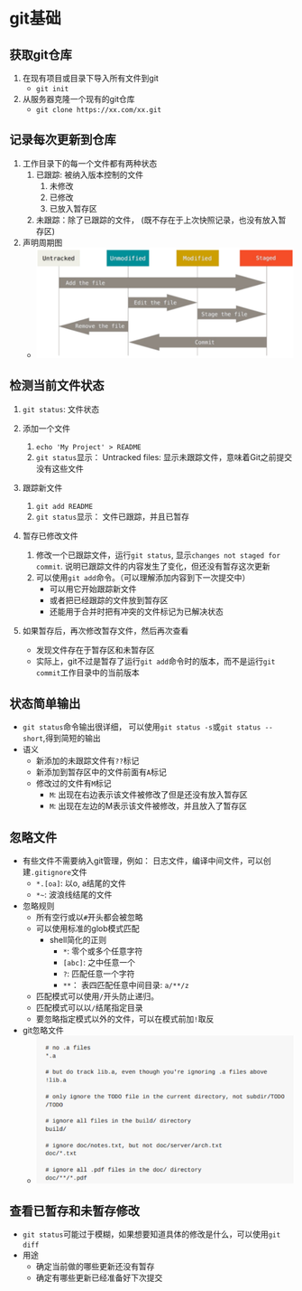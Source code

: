 # git基础

## 获取git仓库

1. 在现有项目或目录下导入所有文件到git
   * `git init`
2. 从服务器克隆一个现有的git仓库
   * `git clone https://xx.com/xx.git`

## 记录每次更新到仓库

1. 工作目录下的每一个文件都有两种状态	
   1. 已跟踪: 被纳入版本控制的文件
      1. 未修改
      2. 已修改
      3. 已放入暂存区
   2. 未跟踪：除了已跟踪的文件， (既不存在于上次快照记录，也没有放入暂存区)
2. 声明周期图
   * ![](img/01_git文件状态.png)

## 检测当前文件状态

1. `git status`: 文件状态
2. 添加一个文件
   1. `echo 'My Project' > README`
   2. `git status`显示： Untracked files: 显示未跟踪文件，意味着Git之前提交没有这些文件

3. 跟踪新文件
   1. `git add README`
   2. `git status`显示： 文件已跟踪，并且已暂存
4. 暂存已修改文件
   1. 修改一个已跟踪文件，运行`git status`, 显示`changes not staged for commit`. 说明已跟踪文件的内容发生了变化，但还没有暂存这次更新
   2. 可以使用`git add`命令。（可以理解添加内容到下一次提交中）
      * 可以用它开始跟踪新文件
      * 或者把已经跟踪的文件放到暂存区
      * 还能用于合并时把有冲突的文件标记为已解决状态
5. 如果暂存后，再次修改暂存文件，然后再次查看
   * 发现文件存在于暂存区和未暂存区
   * 实际上，git不过是暂存了运行`git add`命令时的版本，而不是运行`git commit`工作目录中的当前版本

## 状态简单输出

* `git status`命令输出很详细， 可以使用`git status -s`或`git status --short`,得到简短的输出
* 语义
  * 新添加的未跟踪文件有`??`标记
  * 新添加到暂存区中的文件前面有`A`标记
  * 修改过的文件有`M`标记
    * `M`: 出现在右边表示该文件被修改了但是还没有放入暂存区
    * `M`: 出现在左边的M表示该文件被修改，并且放入了暂存区

## 忽略文件

* 有些文件不需要纳入git管理，例如： 日志文件，编译中间文件，可以创建`.gitignore`文件
  * `*.[oa]`: 以o, a结尾的文件
  * `*~`: 波浪线结尾的文件
* 忽略规则
  * 所有空行或以`#`开头都会被忽略
  * 可以使用标准的glob模式匹配
    * shell简化的正则
      * `*`: 零个或多个任意字符
      * `[abc]`: 之中任意一个
      * `?`: 匹配任意一个字符
      * `**`： 表四匹配任意中间目录: `a/**/z`
  * 匹配模式可以使用`/`开头防止递归。
  * 匹配模式可以以`/`结尾指定目录
  * 要忽略指定模式以外的文件，可以在模式前加`!`取反
* git忽略文件
  * ![](img/02_git_ignore.png)

## 查看已暂存和未暂存修改

* `git status`可能过于模糊，如果想要知道具体的修改是什么，可以使用`git diff`
* 用途
  * 确定当前做的哪些更新还没有暂存
  * 确定有哪些更新已经准备好下次提交